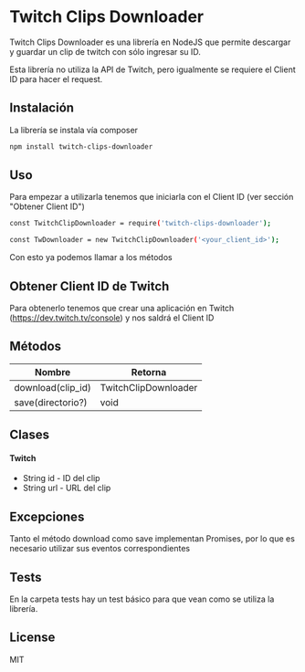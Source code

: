 # Twitch Clips Downloader

Twitch Clips Downloader es una librería en NodeJS que permite descargar y guardar un clip de twitch con sólo ingresar su ID.

Esta librería no utiliza la API de Twitch, pero igualmente se requiere el Client ID para hacer el request.

## Instalación

La librería se instala vía composer

```sh
npm install twitch-clips-downloader
```

## Uso

Para empezar a utilizarla tenemos que iniciarla con el Client ID (ver sección "Obtener Client ID")

```sh
const TwitchClipDownloader = require('twitch-clips-downloader');

const TwDownloader = new TwitchClipDownloader('<your_client_id>');
```

Con esto ya podemos llamar a los métodos

## Obtener Client ID de Twitch

Para obtenerlo tenemos que crear una aplicación en Twitch (https://dev.twitch.tv/console) y nos saldrá el Client ID

## Métodos

| Nombre | Retorna |
| ------ | ------ |
| download(clip_id) | TwitchClipDownloader |
| save(directorio?) | void |

## Clases

#### Twitch

- String id - ID del clip
- String url - URL del clip

## Excepciones

Tanto el método download como save implementan Promises, por lo que es necesario utilizar sus eventos correspondientes

## Tests

En la carpeta tests hay un test básico para que vean como se utiliza la librería.

## License

MIT
